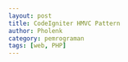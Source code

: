 ```yaml
---
layout: post
title: CodeIgniter HMVC Pattern
author: Pholenk
category: pemrograman
tags: [web, PHP]
---
```

